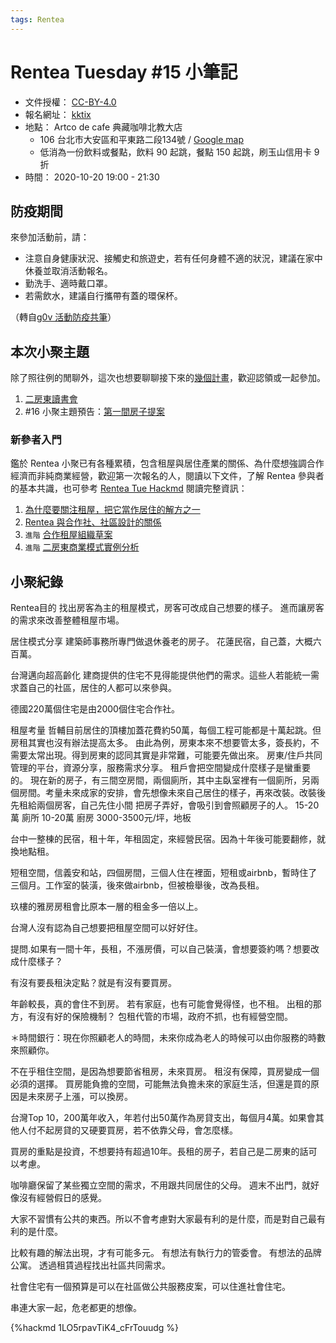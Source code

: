 ```yaml
---
tags: Rentea
---
```

# Rentea Tuesday #15 小筆記

- 文件授權： [CC-BY-4.0](https://creativecommons.org/licenses/by/4.0/deed.zh_TW)
- 報名網址： [kktix](https://rentea.kktix.cc/events/rentea-tue-11)
- 地點： Artco de cafe 典藏咖啡北教大店
   - 106 台北市大安區和平東路二段134號 / [Google map](https://goo.gl/maps/kBfutdVu5BpEyCHM7)
  - 低消為一份飲料或餐點，飲料 90 起跳，餐點 150 起跳，刷玉山信用卡 9 折
- 時間： 2020-10-20 19:00 - 21:30


## 防疫期間

來參加活動前，請：

- 注意自身健康狀況、接觸史和旅遊史，若有任何身體不適的狀況，建議在家中休養並取消活動報名。
- 勤洗手、適時戴口罩。
- 若需飲水，建議自行攜帶有蓋的環保杯。

（轉自[g0v 活動防疫共筆](https://g0v.hackmd.io/bN-UPeZhQR-sq3cSRfX-3A)）

## 本次小聚主題

除了照往例的閒聊外，這次也想要聊聊接下來的[幾個計畫]((https://g0v.hackmd.io/@ddio/rentea-tue/%2F11qUStBKTxudO1m8OUHBKQ%23Rentea-Tuesday-%25E5%258F%2583%25E8%2588%2587%25E8%2580%2585%25E8%2587%25AA%25E4%25BB%258Bx%25E6%2596%25B0%25E6%2589%258B%25E6%2595%2599%25E5%25AD%25B8))，歡迎認領或一起參加。

1. [二房東讀書會](https://g0v.hackmd.io/pzyTOqCeSE6wqzCuijBHLg)
2. #16 小聚主題預告：[第一間房子提案](https://g0v.hackmd.io/VLTAMjIKSJ2qYDEyccju3Q)

### 新參者入門

鑑於 Rentea 小聚已有各種累積，包含租屋與居住產業的關係、為什麼想強調合作經濟而非純商業經營，歡迎第一次報名的人，閱讀以下文件，了解 Rentea 參與者的基本共識，也可參考 [Rentea Tue Hackmd](https://g0v.hackmd.io/@ddio/rentea-tue/) 閱讀完整資訊：

1. [為什麼要關注租屋，把它當作居住的解方之一](https://medium.com/rentea-tuesday/%E9%81%B8%E6%93%87%E7%A7%9F%E5%B1%8B-%E4%B9%9F%E8%83%BD%E5%BB%BA%E7%AB%8B%E6%B0%B8%E7%BA%8C%E7%9A%84%E5%B1%85%E4%BD%8F%E6%96%B9%E6%A1%88%E5%97%8E-4ea401b3f081)
2. [Rentea 與合作社、社區設計的關係](https://medium.com/rentea-tuesday/%E5%A6%82%E4%BD%95%E9%81%8E%E7%90%86%E6%83%B3%E7%94%9F%E6%B4%BB-a39184fb3f2b)
3. `進階` [合作租屋組織草案](https://g0v.hackmd.io/okUbXH1wS-GvEIMJoOwCBQ)
4. `進階` [二房東商業模式實例分析](https://medium.com/rentea-tuesday/imaging-coop-rental-house-b60efce35b6b)

## 小聚紀錄

Rentea目的
找出房客為主的租屋模式，房客可改成自己想要的樣子。
進而讓房客的需求來改善整體租屋市場。

居住模式分享
建築師事務所專門做退休養老的房子。
花蓮民宿，自己蓋，大概六百萬。

台灣邁向超高齡化
建商提供的住宅不見得能提供他們的需求。這些人若能統一需求蓋自己的社區，居住的人都可以來參與。

德國220萬個住宅是由2000個住宅合作社。

租屋考量
哲輔目前居住的頂樓加蓋花費約50萬，每個工程可能都是十萬起跳。但房租其實也沒有辦法提高太多。
由此為例，房東本來不想要管太多，簽長約，不需要太常出現。得到房東的認同其實是非常難，可能要先做出來。
房東/住戶共同管理的平台，資源分享，服務需求分享。
租戶會把空間變成什麼樣子是蠻重要的。
現在新的房子，有三間空房間，兩個廁所，其中主臥室裡有一個廁所，另兩個房間。考量未來成家的安排，會先想像未來自己居住的樣子，再來改裝。改裝後先租給兩個房客，自己先住小間
把房子弄好，會吸引到會照顧房子的人。
15-20萬 廁所
10-20萬 廚房
3000-3500元/坪，地板

台中一整棟的民宿，租十年，年租固定，來經營民宿。因為十年後可能要翻修，就換地點租。

短租空間，信義安和站，四個房間，三個人住在裡面，短租或airbnb，暫時住了三個月。工作室的裝潢，後來做airbnb，但被檢舉後，改為長租。

玖樓的雅房房租會比原本一層的租金多一倍以上。

台灣人沒有認為自己想要把租屋空間可以好好住。

提問.如果有一間十年，長租，不漲房價，可以自己裝潢，會想要簽約嗎？想要改成什麼樣子？

有沒有要長租決定點？就是有沒有要買房。

年齡較長，真的會住不到房。
若有家庭，也有可能會覺得怪，也不租。
出租的那方，有沒有好的保險機制？
包租代管的市場，政府不抓，也有經營空間。

＊時間銀行：現在你照顧老人的時間，未來你成為老人的時候可以由你服務的時數來照顧你。

不在乎租住空間，是因為想要節省租房，未來買房。
租沒有保障，買房變成一個必須的選擇。
買房能負擔的空間，可能無法負擔未來的家庭生活，但還是買的原因是未來房子上漲，可以換房。

台灣Top 10，200萬年收入，年若付出50萬作為房貸支出，每個月4萬。如果會其他人付不起房貸的又硬要買房，若不依靠父母，會怎麼樣。

買房的重點是投資，不想要持有超過10年。長租的房子，若自己是二房東的話可以考慮。

咖啡廳保留了某些獨立空間的需求，不用跟共同居住的父母。
週末不出門，就好像沒有經營假日的感覺。

大家不習慣有公共的東西。所以不會考慮對大家最有利的是什麼，而是對自己最有利的是什麼。

比較有趣的解法出現，才有可能多元。
有想法有執行力的管委會。
有想法的品牌公寓。
透過租賃過程找出社區共同需求。

社會住宅有一個預算是可以在社區做公共服務皮案，可以住進社會住宅。

串連大家一起，危老都更的想像。

{%hackmd 1LO5rpavTiK4_cFrTouudg %}